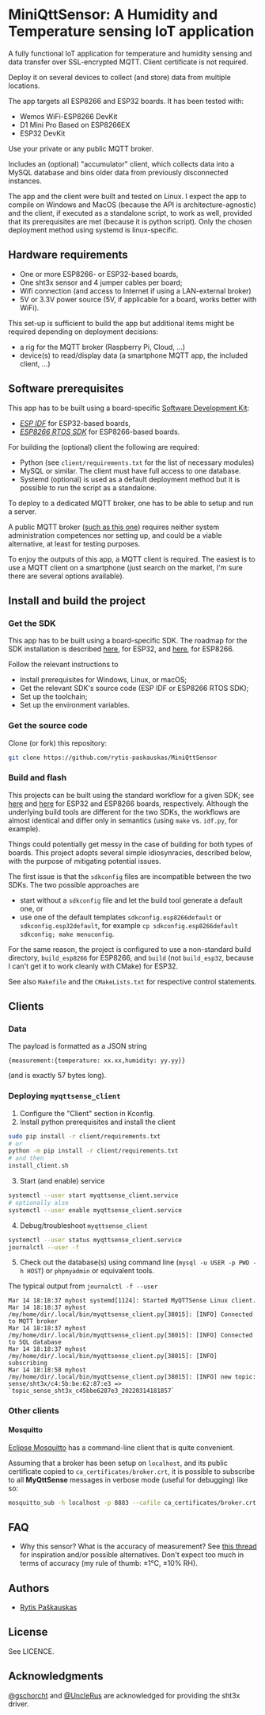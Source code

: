 # MiniQttSensor: A Humidity and Temperature sensing IoT application

A fully functional IoT application for temperature and humidity sensing and data transfer over SSL-encrypted MQTT. Client certificate is not required.

Deploy it on several devices to collect (and store) data from multiple locations.

The app targets all ESP8266 and ESP32 boards. It has been tested with:
- Wemos WiFi-ESP8266 DevKit
- D1 Mini Pro Based on ESP8266EX
- ESP32 DevKit

Use your private or any public MQTT broker.

Includes an (optional) "accumulator" client, which collects data into a MySQL database and bins older data from previously disconnected instances.

The app and the client were built and tested on Linux.
I expect the app to compile on Windows and MacOS (because the API is architecture-agnostic) and the client, if executed as a standalone script, to work as well, provided that its prerequisites are met (because it is python script). Only the chosen deployment method using systemd is linux-specific.
## Hardware requirements

- One or more ESP8266- or ESP32-based boards,
- One sht3x sensor and 4 jumper cables per board;
- Wifi connection (and access to Internet if using a LAN-external broker)
- 5V or 3.3V power source (5V, if applicable for a board, works better with WiFi).

This set-up is sufficient to build the app but additional items might be required depending on deployment decisions:
- a rig for the MQTT broker (Raspberry Pi, Cloud, ...)
- device(s) to read/display data (a smartphone MQTT app, the included client, ...)

## Software prerequisites
This app has to be built using a board-specific  [Software Development Kit](https://www.espressif.com/en/products/sdks/esp-idf "ESP IDF by Espressif"):
- [*ESP IDF*](https://github.com/espressif/esp-idf "ESP-IDF on Github") for ESP32-based boards,
- [*ESP8266 RTOS SDK*](https://github.com/espressif/ESP8266_RTOS_SDK "ESP8266 RTOS SDK on Github") for ESP8266-based boards.

For building the (optional) client the following are required:
- Python (see `client/requirements.txt` for the list of necessary modules)
- MySQL or similar. The client must have full access to one database.
- Systemd (optional) is used as a default deployment method but it is possible to run the script as a standalone.

To deploy to a dedicated MQTT broker, one has to be able to setup and run a server.

A public MQTT broker ([such as this one](https://test.mosquitto.org "public MQTT broker")) requires neither system administration competences nor setting up, and could be a viable alternative, at least for testing purposes.

To enjoy the outputs of this app, a MQTT client is required. The easiest is to use a MQTT client on a smartphone (just search on the market, I'm sure there are several options available).

## Install and build the project
### Get the SDK
This app has to be built using a board-specific SDK. 
The roadmap for the SDK installation is described [here](https://docs.espressif.com/projects/esp-idf/en/latest/esp32/get-started/index.html#installation-step-by-step "install and setup ESP IDF"), for ESP32, and [here](https://docs.espressif.com/projects/esp8266-rtos-sdk/en/latest/get-started/index.html#setup-toolchain "install and setup ESP8266 RTOS SDK"), for ESP8266.

Follow the relevant instructions to
- Install prerequisites for Windows, Linux, or macOS;
- Get the relevant SDK's source code (ESP IDF or ESP8266 RTOS SDK);
- Set up the toolchain;
- Set up the environment variables.

### Get the source code
Clone (or fork) this repository:
```sh
git clone https://github.com/rytis-paskauskas/MiniQttSensor
```

### Build and flash
This projects can be built using the standard workflow for a given SDK; see [here](https://docs.espressif.com/projects/esp-idf/en/latest/esp32/get-started/index.html#step-6-connect-your-device "ESP IDF build workflow") and [here](https://docs.espressif.com/projects/esp8266-rtos-sdk/en/latest/get-started/index.html#connect "ESP8266 RTOS SDK build workflow") for ESP32 and ESP8266 boards, respectively. Although the underlying build tools are different for the two SDKs, the workflows are almost identical and differ only in semantics (using `make` vs. `idf.py`, for example).

Things could potentially get messy in the case of building for both types of boards.
This project adopts several simple idiosynracies, described below, with the purpose of mitigating potential issues.

The first issue is that the `sdkconfig` files are incompatible between the two SDKs. The two possible approaches are 
- start without a `sdkconfig` file and let the build tool generate a default one, or
- use one of the default templates `sdkconfig.esp8266default` or `sdkconfig.esp32default`, for example `cp sdkconfig.esp8266default sdkconfig; make menuconfig`.

For the same reason, the project is configured to use a non-standard build directory,  `build_esp8266` for ESP8266, and `build` (not `build_esp32`, because I can't get it to work cleanly with CMake) for ESP32.

See also `Makefile` and the `CMakeLists.txt` for respective control statements.

## Clients
### Data
The payload is formatted as a JSON string
```text
{measurement:{temperature: xx.xx,humidity: yy.yy}}
```
(and is exactly 57 bytes long).

### Deploying `myqttsense_client`
1. Configure the "Client" section in Kconfig.
2. Install python prerequisites and install the client
```sh
sudo pip install -r client/requirements.txt
# or
python -m pip install -r client/requirements.txt
# and then
install_client.sh
```
3. Start (and enable) service
```sh
systemctl --user start myqttsense_client.service
# optionally also
systemctl --user enable myqttsense_client.service
```
4. Debug/troubleshoot `myqttsense_client`
```sh
systemctl --user status myqttsense_client.service
journalctl --user -f
```
5. Check out the database(s) using command line (`mysql -u USER -p PWD -h HOST`) or `phpmyadmin` or equivalent tools.

The typical output from `journalctl -f --user`
```text
Mar 14 18:18:37 myhost systemd[1124]: Started MyQTTSense Linux client.
Mar 14 18:18:37 myhost /my/home/dir/.local/bin/myqttsense_client.py[38015]: [INFO] Connected to MQTT broker
Mar 14 18:18:37 myhost /my/home/dir/.local/bin/myqttsense_client.py[38015]: [INFO] Connected to SQL database
Mar 14 18:18:37 myhost /my/home/dir/.local/bin/myqttsense_client.py[38015]: [INFO] subscribing
Mar 14 18:18:58 myhost /my/home/dir/.local/bin/myqttsense_client.py[38015]: [INFO] new topic: sense/sht3x/c4:5b:be:62:87:e3 => `topic_sense_sht3x_c45bbe6287e3_20220314181857`
```

### Other clients

#### Mosquitto 
[Eclipse Mosquitto](https://mosquitto.org) has a command-line client that is quite convenient.

Assuming that a broker has been setup on `localhost`, and its public certificate copied to `ca_certificates/broker.crt`, it is possible to subscribe to all **MyQttSense** messages in verbose mode (useful for debugging) like so:
```sh
mosquitto_sub -h localhost -p 8883 --cafile ca_certificates/broker.crt  -t 'sense/sht3x/#' -F %J  --pretty -v
```

## FAQ
- Why this sensor? What is the accuracy of measurement?
  See [this thread](https://forum.arduino.cc/t/compare-different-i2c-temperature-and-humidity-sensors-sht2x-sht3x-sht85/599609 "i2c sensor Arduino forum thread") for inspiration and/or possible alternatives. Don't expect too much in terms of accuracy (my rule of thumb: ±1°C, ±10% RH).

## Authors
* [Rytis Paškauskas](https://github.com/rytis-paskauskas)

## License
See LICENCE.

## Acknowledgments

[@gschorcht](https://github.com/gschorcht) and  [@UncleRus](https://github.com/UncleRus) are acknowledged for providing the sht3x driver.
